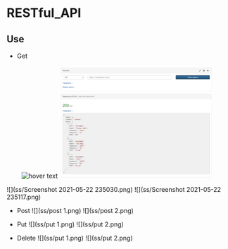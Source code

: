 # RESTful_API


## Use

- Get
<p align="center">
  <img src="your_relative_path_here" width="350" title="hover text">
  <img src="ss/Screenshot 2021-05-22 235030.png" width="350" alt="accessibility text">
</p>
![](ss/Screenshot 2021-05-22 235030.png)
![](ss/Screenshot 2021-05-22 235117.png)


- Post
![](ss/post 1.png)
![](ss/post 2.png)



- Put 
![](ss/put 1.png)
![](ss/put 2.png)


- Delete
![](ss/put 1.png)
![](ss/put 2.png)

